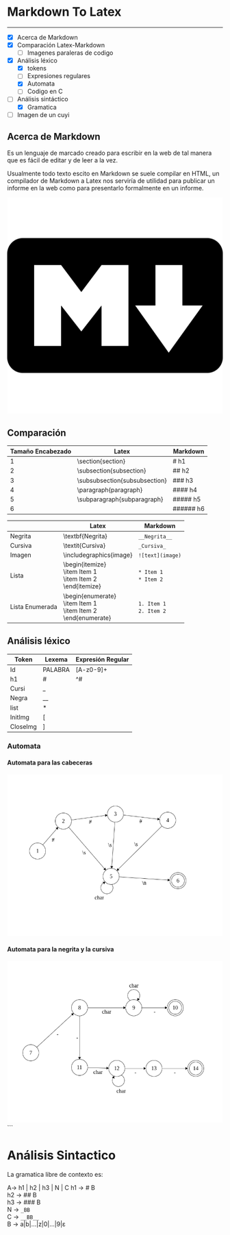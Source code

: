 Markdown To Latex
=================

---

-	[x] Acerca de Markdown
-	[x] Comparación Latex-Markdown
	-	[ ] Imagenes paraleras de codigo
-	[x] Análisis léxico
	-	[x] tokens
	-	[ ] Expresiones regulares
	-	[x] Automata
	-	[ ] Codigo en C
-	[ ] Análisis sintáctico
	-	[x] Gramatica
-	[ ] Imagen de un cuyi

Acerca de Markdown
------------------

Es un lenguaje de marcado creado para escribir en la web de tal manera que es fácil de editar y de leer a la vez.

Usualmente todo texto escito en Markdown se suele compilar en HTML, un compilador de Markdown a Latex nos serviría de utilidad para publicar un informe en la web como para presentarlo formalmente en un informe.

![](imagenes/markdown-512.png)

Comparación
-----------

| Tamaño Encabezado | Latex                         | Markdown  |
|-------------------|-------------------------------|-----------|
| 1                 | \section{section}             | # h1      |
| 2                 | \subsection{subsection}       | ## h2     |
| 3                 | \subsubsection{subsubsection} | ### h3    |
| 4                 | \paragraph{paragraph}         | #### h4   |
| 5                 | \subparagraph{subparagraph}   | ##### h5  |
| 6                 |                               | ###### h6 |

|                 | Latex                                                                      | Markdown                     |
|-----------------|----------------------------------------------------------------------------|------------------------------|
| Negrita         | \textbf{Negrita}                                                           | `__Negrita__`                |
| Cursiva         | \textit{Cursiva}                                                           | `_Cursiva_`                  |
| Imagen          | \includegraphics{image}                                                    | `![text](image)`             |
| Lista           | \begin{itemize} <br> \item Item 1 <br> \item Item 2 <br> \end{itemize}     | `* Item 1` <br> `* Item 2`   |
| Lista Enumerada | \begin{enumerate} <br> \item Item 1 <br> \item Item 2 <br> \end{enumerate} | `1. Item 1` <br> `2. Item 2` |

Análisis léxico
---------------

| Token    | Lexema  | Expresión Regular |
|----------|---------|-------------------|
| Id       | PALABRA | [A-z0-9]+         |
| h1       | \#      | ^#                |
| Cursi    | \_      |                   |
| Negra    | \_\_    |                   |
| list     | \*      |                   |
| InitImg  | \[      |                   |
| CloseImg | \]      |                   |

### Automata

#### Automata para las cabeceras

![](imagenes/automata1.png)

#### Automata para la negrita y la cursiva

![](imagenes/automata2.png) \`\`\`

Análisis Sintactico
===================

La gramatica libre de contexto es:

A-> h1 | h2 | h3 | N | C h1 -> # B  
h2 -> ## B  
h3 -> ### B  
N -> `_BB`  
C -> `__BB__`  
B -> a|b|...|z|0|...|9|ε
